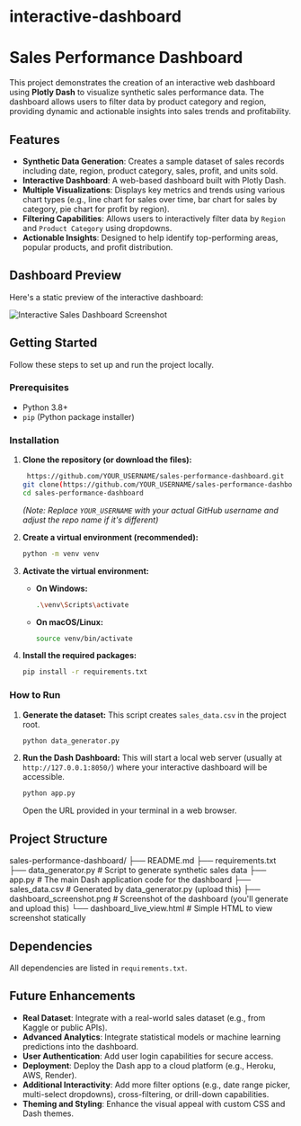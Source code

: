 # interactive-dashboard

# Sales Performance Dashboard

This project demonstrates the creation of an interactive web dashboard using **Plotly Dash** to visualize synthetic sales performance data. The dashboard allows users to filter data by product category and region, providing dynamic and actionable insights into sales trends and profitability.

## Features

* **Synthetic Data Generation**: Creates a sample dataset of sales records including date, region, product category, sales, profit, and units sold.
* **Interactive Dashboard**: A web-based dashboard built with Plotly Dash.
* **Multiple Visualizations**: Displays key metrics and trends using various chart types (e.g., line chart for sales over time, bar chart for sales by category, pie chart for profit by region).
* **Filtering Capabilities**: Allows users to interactively filter data by `Region` and `Product Category` using dropdowns.
* **Actionable Insights**: Designed to help identify top-performing areas, popular products, and profit distribution.

## Dashboard Preview

Here's a static preview of the interactive dashboard:

![Interactive Sales Dashboard Screenshot](dashboard_screenshot.png)

## Getting Started

Follow these steps to set up and run the project locally.

### Prerequisites

* Python 3.8+
* `pip` (Python package installer)

### Installation

1.  **Clone the repository (or download the files):**
    ```bash
     https://github.com/YOUR_USERNAME/sales-performance-dashboard.git
    git clone(https://github.com/YOUR_USERNAME/sales-performance-dashboard.git)
    cd sales-performance-dashboard
    ```
    *(Note: Replace `YOUR_USERNAME` with your actual GitHub username and adjust the repo name if it's different)*

2.  **Create a virtual environment (recommended):**
    ```bash
    python -m venv venv
    ```

3.  **Activate the virtual environment:**
    * **On Windows:**
        ```bash
        .\venv\Scripts\activate
        ```
    * **On macOS/Linux:**
        ```bash
        source venv/bin/activate
        ```

4.  **Install the required packages:**
    ```bash
    pip install -r requirements.txt
    ```

### How to Run

1.  **Generate the dataset:**
    This script creates `sales_data.csv` in the project root.
    ```bash
    python data_generator.py
    ```

2.  **Run the Dash Dashboard:**
    This will start a local web server (usually at `http://127.0.0.1:8050/`) where your interactive dashboard will be accessible.
    ```bash
    python app.py
    ```
    Open the URL provided in your terminal in a web browser.

## Project Structure

sales-performance-dashboard/
├── README.md
├── requirements.txt
├── data_generator.py        # Script to generate synthetic sales data
├── app.py                   # The main Dash application code for the dashboard
├── sales_data.csv           # Generated by data_generator.py (upload this)
├── dashboard_screenshot.png # Screenshot of the dashboard (you'll generate and upload this)
└── dashboard_live_view.html # Simple HTML to view screenshot statically

## Dependencies

All dependencies are listed in `requirements.txt`.

## Future Enhancements

* **Real Dataset**: Integrate with a real-world sales dataset (e.g., from Kaggle or public APIs).
* **Advanced Analytics**: Integrate statistical models or machine learning predictions into the dashboard.
* **User Authentication**: Add user login capabilities for secure access.
* **Deployment**: Deploy the Dash app to a cloud platform (e.g., Heroku, AWS, Render).
* **Additional Interactivity**: Add more filter options (e.g., date range picker, multi-select dropdowns), cross-filtering, or drill-down capabilities.
* **Theming and Styling**: Enhance the visual appeal with custom CSS and Dash themes.
